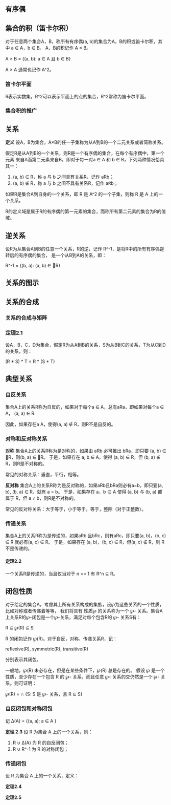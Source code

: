 ## 有序偶

## 集合的积（笛卡尔积）

对于任意两个集合A，B，称所有有序偶(a, b)的集合为A，B的积或笛卡尔积，其中 a ∈ A，b ∈ B。
A，B的积记作 A × B。

A × B = {(a, b): a ∈ A 且 b ∈ B}

A × A 通常也记作 A^2。

### 笛卡尔平面

R表示实数集，R^2可以表示平面上的点的集合，R^2常称为笛卡尔平面。

### 集合积的推广

## 关系

**定义** 设A，B为集合，A×B的任一子集称为从A到B的一个二元关系或者简称关系。

假定R是从A到B的一个关系，则R是一个有序偶的集合，在每个有序偶中，第一个元素
来自A而第二元素来自B，即对于每一对a ∈ A 和 b ∈ B，下列两种情况恰具其一：
  1. (a, b) ∈ R，称 a 与 b 之间具有关系R，记作 aRb；
  2. (a, b) ∉ R，称 a 与 b 之间不具有关系R，记作 aꞦb；

如果R是集合A到自身的一个关系，即 R 是 A^2 的一个子集，则称 R 是 A 上的一个关系。

R的定义域是属于R的有序偶的第一元素的集合，而称所有第二元素的集合为R的值域。

## 逆关系

设R为从集合A到B的任意一个关系，R的逆，记作 R^-1，是将R中的所有有序偶逆转后的有序偶的集合，
是一个从B到A的关系，即：

R^-1 = {(b, a): (a, b) ∈ R}

## 关系的图示

## 关系的合成

### 关系的合成与矩阵

### 定理2.1

设A，B，C，D为集合，假定R为从A到B的关系，S为从B到C的关系，T为从C到D的关系，则：

(R * S) * T = R * (S * T)

## 典型关系

### 自反关系

集合A上的关系R称为自反的，如果对于每个a ∈ A，总有aRa，即如果对每个a ∈ A， (a, a) ∈ R.

因此，如果存在a A，使得(a, a) ∉ R，则R不是自反的。

### 对称和反对称关系

**对称** 集合A上的关系R称为是对称的，如果由 aRb 必可推出 bRa，即只要 (a, b) ∈ R，则(b, a) ∈ R。
于是，如果存在 a, b ∈ A，使得 (a, b) ∈ R，但 (b, a) ∉ R，则R是不对称的。

常见的对称关系：垂直，平行，相等。

**反对称** 集合A上的关系R称为是反对称的，如果aRb且bRa则必有a=b，即只要(a, b), (b, a) ∈ R，就有 a = b。
于是，如果存在 a，b ∈ A 使得 (a, b) 与 (b, a) 都属于 R，但 a ≠ b，则R是不对称的。

常见的反对称关系：大于等于，小于等于，等于，整除（对于正整数）。

### 传递关系

集合A上的关系R称为是传递的，如果aRb 且bRc，则有aRc，即只要(a, b)，(b, c) ∈ R 就必有(a, c) ∈ R。
于是，如果存在 (a, b)，(b, c) ∈ R，但(a, c) ∉ R，则 R 不是传递的。

#### 定理2.2

一个关系R是传递的，当且仅当对于 n >= 1 有 R^n ⊆ R。

## 闭包性质

对于给定的集合A，考虑其上所有关系构成的集族，设℘为这些关系的一个性质，比如对称或者传递着等等，
我们将具有 性质℘ 的关系称为一个 ℘- 关系。集合A上关系R的℘-闭包是一个℘-关系，满足对每个包含R的 ℘- 关系S有：

R ⊆ ℘(R) ⊆ S

R 的闭包记作 ℘(R)。对于自反，对称，传递关系R，记：

reflexive(R), symmetric(R), transitive(R)

分别表示其闭包。

一般地，℘(R) 未必存在，但是在某些条件下，℘(R) 总是存在的。
假设 ℘ 是一个性质，至少存在一个包含 R 的 ℘- 关系，而且任意 ℘- 关系的交仍然是一个 ℘- 关系。则可证明：

℘(R) = ∩ {S: S 是 ℘- 关系，且 R ⊆ S}

### 自反闭包和对称闭包

记 Δ(A) = {(a, a): a ∈ A }

**定理 2.3** 设 R 为集合 A 上的一个关系，则：
  1. R ∪ Δ(A) 为 R 的自反闭包；
  2. R ∪ R^-1 为 R 的对称闭包；

### 传递闭包

设 R 为集合 A 上的一个关系，定义：

**定理2.4**

**定理2.5**
